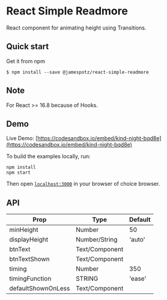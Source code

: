 # React Simple Readmore

React component for animating height using Transitions.

## Quick start

Get it from npm

```
$ npm install --save @jamespotz/react-simple-readmore
```

## Note

For React >= 16.8 because of Hooks.

## Demo

Live Demo: [https://codesandbox.io/embed/kind-night-bqd8e](https://codesandbox.io/embed/kind-night-bqd8e)

To build the examples locally, run:

```
npm install
npm start
```

Then open [`localhost:3000`](http://localhost:3000) in your browser of choice browser.

## API

| Prop               | Type           | Default |
| ------------------ | -------------- | ------- |
| minHeight          | Number         | 50      |
| displayHeight      | Number/String  | 'auto'  |
| btnText            | Text/Component |         |
| btnTextShown       | Text/Component |         |
| timing             | Number         | 350     |
| timingFunction     | STRING         | 'ease'  |
| defaultShownOnLess | Text/Component |         |
